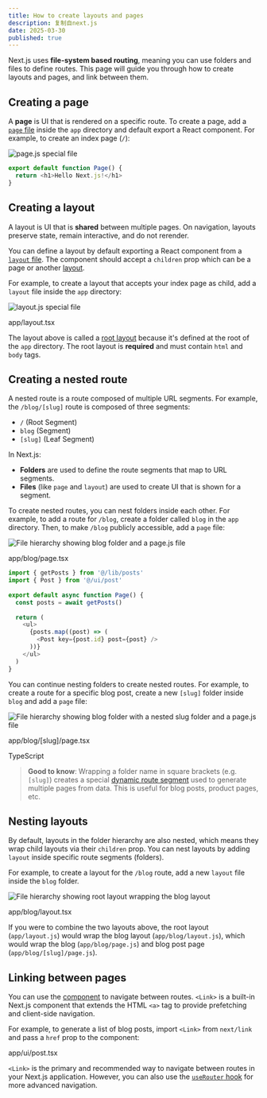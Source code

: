 ```yaml
---
title: How to create layouts and pages
description: 复制自next.js
date: 2025-03-30
published: true
---
```



Next.js uses **file-system based routing**, meaning you can use folders and files to define routes. This page will guide you through how to create layouts and pages, and link between them.

  ## Creating a page

  A **page** is UI that is rendered on a specific route. To create a page, add a [`page` file](https://nextjs.org/docs/app/api-reference/file-conventions/page) inside the `app` directory and default export a React component. For example, to create an index page (`/`):

  ![page.js special file](https://nextjs.org/_next/image?url=https%3A%2F%2Fh8DxKfmAPhn8O0p3.public.blob.vercel-storage.com%2Fdocs%2Flight%2Fpage-special-file.png&w=3840&q=75)

  

  

  

  ```ts
  export default function Page() {
    return <h1>Hello Next.js!</h1>
  }
  ```

  ## Creating a layout

  A layout is UI that is **shared** between multiple pages. On navigation, layouts preserve state, remain interactive, and do not rerender.

  You can define a layout by default exporting a React component from a [`layout` file](https://nextjs.org/docs/app/api-reference/file-conventions/layout). The component should accept a `children` prop which can be a page or another [layout](https://nextjs.org/docs/app/getting-started/layouts-and-pages#nesting-layouts).

  For example, to create a layout that accepts your index page as child, add a `layout` file inside the `app` directory:

  ![layout.js special file](https://nextjs.org/_next/image?url=https%3A%2F%2Fh8DxKfmAPhn8O0p3.public.blob.vercel-storage.com%2Fdocs%2Flight%2Flayout-special-file.png&w=3840&q=75)

  

  app/layout.tsx

  

  



  The layout above is called a [root layout](https://nextjs.org/docs/app/api-reference/file-conventions/layout#root-layouts) because it's defined at the root of the `app` directory. The root layout is **required** and must contain `html` and `body` tags.

  ## Creating a nested route

  A nested route is a route composed of multiple URL segments. For example, the `/blog/[slug]` route is composed of three segments:

  - `/` (Root Segment)
  - `blog` (Segment)
  - `[slug]` (Leaf Segment)

  In Next.js:

  - **Folders** are used to define the route segments that map to URL segments.
  - **Files** (like `page` and `layout`) are used to create UI that is shown for a segment.

  To create nested routes, you can nest folders inside each other. For example, to add a route for `/blog`, create a folder called `blog` in the `app` directory. Then, to make `/blog` publicly accessible, add a `page` file:

  ![File hierarchy showing blog folder and a page.js file](https://nextjs.org/_next/image?url=https%3A%2F%2Fh8DxKfmAPhn8O0p3.public.blob.vercel-storage.com%2Fdocs%2Flight%2Fblog-nested-route.png&w=3840&q=75)



  app/blog/page.tsx

  ```ts
  import { getPosts } from '@/lib/posts'
  import { Post } from '@/ui/post'
   
  export default async function Page() {
    const posts = await getPosts()
   
    return (
      <ul>
        {posts.map((post) => (
          <Post key={post.id} post={post} />
        ))}
      </ul>
    )
  }
  ```

  You can continue nesting folders to create nested routes. For example, to create a route for a specific blog post, create a new `[slug]` folder inside `blog` and add a `page` file:

  ![File hierarchy showing blog folder with a nested slug folder and a page.js file](https://nextjs.org/_next/image?url=https%3A%2F%2Fh8DxKfmAPhn8O0p3.public.blob.vercel-storage.com%2Fdocs%2Flight%2Fblog-post-nested-route.png&w=3840&q=75)

  

  app/blog/[slug]/page.tsx

  TypeScript

  


  > **Good to know**: Wrapping a folder name in square brackets (e.g. `[slug]`) creates a special [dynamic route segment](https://nextjs.org/docs/app/building-your-application/routing/dynamic-routes) used to generate multiple pages from data. This is useful for blog posts, product pages, etc.

  ## Nesting layouts

  By default, layouts in the folder hierarchy are also nested, which means they wrap child layouts via their `children` prop. You can nest layouts by adding `layout` inside specific route segments (folders).

  For example, to create a layout for the `/blog` route, add a new `layout` file inside the `blog` folder.

  ![File hierarchy showing root layout wrapping the blog layout](https://nextjs.org/_next/image?url=https%3A%2F%2Fh8DxKfmAPhn8O0p3.public.blob.vercel-storage.com%2Fdocs%2Flight%2Fnested-layouts.png&w=3840&q=75)

  

  app/blog/layout.tsx

  

  


  If you were to combine the two layouts above, the root layout (`app/layout.js`) would wrap the blog layout (`app/blog/layout.js`), which would wrap the blog (`app/blog/page.js`) and blog post page (`app/blog/[slug]/page.js`).

  ## Linking between pages
  You can use the [component](https://nextjs.org/docs/app/api-reference/components/link) to navigate between routes. `<Link>` is a built-in Next.js component that extends the HTML `<a>` tag to provide prefetching and client-side navigation.

  For example, to generate a list of blog posts, import `<Link>` from `next/link` and pass a `href` prop to the component:

  

  app/ui/post.tsx

  

  



  `<Link>` is the primary and recommended way to navigate between routes in your Next.js application. However, you can also use the [`useRouter` hook](https://nextjs.org/docs/app/api-reference/functions/use-router) for more advanced navigation.